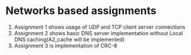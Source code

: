 # Networks based assignments
1. Assignment 1 shows usage of UDP and TCP client server connections
2. Assignment 2 shows basic DNS server implementation without Local DNS caching(A2_cache will be implemented)
3. Assignment 3 is implementation of CRC-8